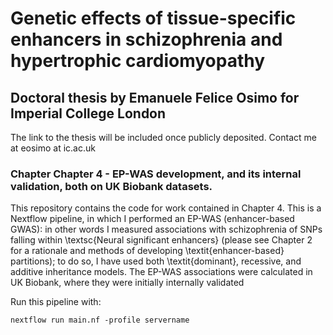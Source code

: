 # Genetic effects of tissue-specific enhancers in schizophrenia and hypertrophic cardiomyopathy
## Doctoral thesis by Emanuele Felice Osimo for Imperial College London
The link to the thesis will be included once publicly deposited.
Contact me at eosimo at ic.ac.uk

### Chapter Chapter 4 - EP-WAS development, and its internal validation, both on UK Biobank datasets.



This repository contains the code for work contained in Chapter 4. This is a Nextflow pipeline, in which I performed an EP-WAS (enhancer-based GWAS): in other words I measured associations with schizophrenia of SNPs falling within \textsc{Neural significant enhancers} (please see Chapter 2 for a rationale and methods of developing \textit{enhancer-based} partitions); to do so, I have used both \textit{dominant}, recessive, and additive inheritance models. 
The EP-WAS associations were calculated in UK Biobank, where they were initially internally validated

Run this pipeline with:

```
nextflow run main.nf -profile servername
```



